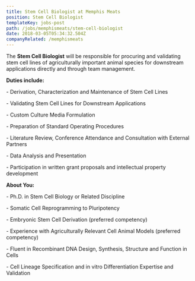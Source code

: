 ```yaml
---
title: Stem Cell Biologist at Memphis Meats
position: Stem Cell Biologist
templateKey: jobs-post
path: /jobs/memphismeats/stem-cell-biologist
date: 2018-03-05T05:34:32.504Z
companyRelated: /memphismeats
---
```

The **Stem Cell Biologist** will be responsible for procuring and validating stem cell lines of agriculturally important animal species for downstream applications directly and through team management.



**Duties include:**

\- Derivation, Characterization and Maintenance of Stem Cell Lines

\- Validating Stem Cell Lines for Downstream Applications

\- Custom Culture Media Formulation

\- Preparation of Standard Operating Procedures

\- Literature Review, Conference Attendance and Consultation with External Partners

\- Data Analysis and Presentation

\- Participation in written grant proposals and intellectual property development



**About You:**

\- Ph.D. in Stem Cell Biology or Related Discipline

\- Somatic Cell Reprogramming to Pluripotency

\- Embryonic Stem Cell Derivation (preferred competency)

\- Experience with Agriculturally Relevant Cell Animal Models (preferred competency)

\- Fluent in Recombinant DNA Design, Synthesis, Structure and Function in Cells

\- Cell Lineage Specification and in vitro Differentiation Expertise and Validation
